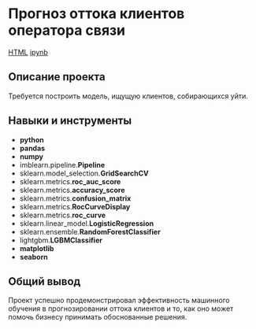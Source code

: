 # Прогноз оттока клиентов оператора связи

[HTML](https://github.com/SancheZzz69/Portfolio/blob/main/Telecom%20Operator/P3_Portfolio.html)     [ipynb](https://github.com/SancheZzz69/Portfolio/blob/main/Telecom%20Operator/P3_Portfolio.ipynb)

## Описание проекта

Требуется построить модель, ищущую клиентов, собирающихся уйти.

## Навыки и инструменты

- **python**
- **pandas**
- **numpy**
- imblearn.pipeline.**Pipeline**
- sklearn.model_selection.**GridSearchCV**
- sklearn.metrics.**roc_auc_score**
- sklearn.metrics.**accuracy_score**
- sklearn.metrics.**confusion_matrix**
- sklearn.metrics.**RocCurveDisplay**
- sklearn.metrics.**roc_curve**
- sklearn.linear_model.**LogisticRegression**
- sklearn.ensemble.**RandomForestClassifier**
- lightgbm.**LGBMClassifier**
- **matplotlib**
- **seaborn**

## 

## Общий вывод

Проект успешно продемонстрировал эффективность машинного обучения в прогнозировании оттока клиентов и то, как оно может помочь бизнесу принимать обоснованные решения. 